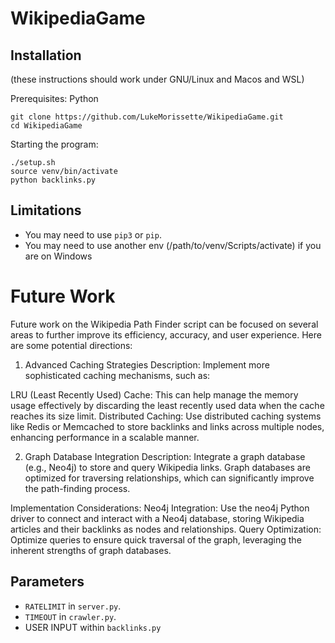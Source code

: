 # WikipediaGame


## Installation

(these instructions should work under GNU/Linux and Macos and WSL)

Prerequisites: Python

```
git clone https://github.com/LukeMorissette/WikipediaGame.git
cd WikipediaGame

```

Starting the program:

```
./setup.sh
source venv/bin/activate
python backlinks.py

```

## Limitations

- You may need to use `pip3` or `pip`.
- You may need to use another env (/path/to/venv/Scripts/activate) if you are on Windows 

# Future Work

Future work on the Wikipedia Path Finder script can be focused on several areas to further improve its efficiency, accuracy, and user experience. Here are some potential directions:

1. Advanced Caching Strategies
Description:
Implement more sophisticated caching mechanisms, such as:

LRU (Least Recently Used) Cache: This can help manage the memory usage effectively by discarding the least recently used data when the cache reaches its size limit.
Distributed Caching: Use distributed caching systems like Redis or Memcached to store backlinks and links across multiple nodes, enhancing performance in a scalable manner.

2. Graph Database Integration
Description:
Integrate a graph database (e.g., Neo4j) to store and query Wikipedia links. Graph databases are optimized for traversing relationships, which can significantly improve the path-finding process.

Implementation Considerations:
Neo4j Integration: Use the neo4j Python driver to connect and interact with a Neo4j database, storing Wikipedia articles and their backlinks as nodes and relationships.
Query Optimization: Optimize queries to ensure quick traversal of the graph, leveraging the inherent strengths of graph databases.

## Parameters

- `RATELIMIT` in `server.py`.
- `TIMEOUT` in `crawler.py`.
- USER INPUT within `backlinks.py`
